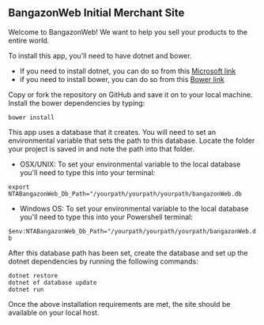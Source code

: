 ## BangazonWeb Initial Merchant Site

Welcome to BangazonWeb! We want to help you sell your products to the entire world. 

To install this app, you'll need to have dotnet and bower. 

- If you need to install dotnet, you can do so from this [Microsoft link](https://www.microsoft.com/en-us/download/details.aspx?id=30653)
- if you need to install bower, you can do so from this [Bower link](https://bower.io/)

Copy or fork the repository on GitHub and save it on to your local machine. Install the bower dependencies by typing: 

```bower install```

This app uses a database that it creates. You will need to set an environmental variable that sets the path to this database. Locate the folder your project is saved in and note the path into that folder. 

- OSX/UNIX:
To set your environmental variable to the local database you'll need to type this into your terminal:

```export NTABangazonWeb_Db_Path="/yourpath/yourpath/yourpath/bangazonWeb.db```

- Windows OS:
To set your environmental variable to the local database you'll need to type this into your Powershell terminal:

`$env:NTABangazonWeb_Db_Path="/yourpath/yourpath/yourpath/bangazonWeb.db`


After this database path has been set, create the database and set up the dotnet dependencies by running the following commands:

```
dotnet restore
dotnet ef database update
dotnet run
```

Once the above installation requirements are met, the site should be available on your local host. 